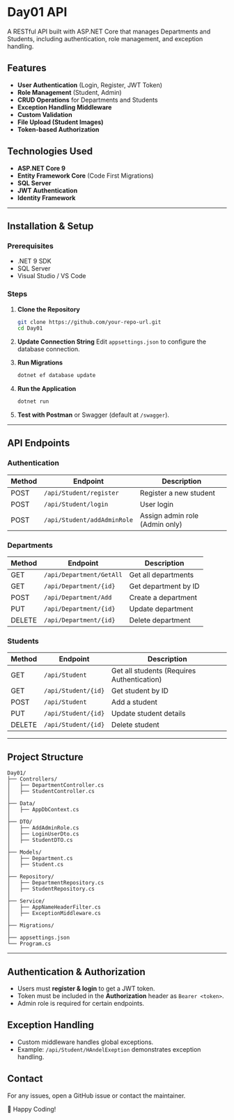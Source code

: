 
# Day01 API

A RESTful API built with ASP.NET Core that manages Departments and Students, including authentication, role management, and exception handling.

## Features
- **User Authentication** (Login, Register, JWT Token)
- **Role Management** (Student, Admin)
- **CRUD Operations** for Departments and Students
- **Exception Handling Middleware**
- **Custom Validation**
- **File Upload (Student Images)**
- **Token-based Authorization**

## Technologies Used
- **ASP.NET Core 9**
- **Entity Framework Core** (Code First Migrations)
- **SQL Server**
- **JWT Authentication**
- **Identity Framework**

---
## Installation & Setup

### Prerequisites
- .NET 9 SDK
- SQL Server
- Visual Studio / VS Code

### Steps
1. **Clone the Repository**
   ```sh
   git clone https://github.com/your-repo-url.git
   cd Day01
   ```
2. **Update Connection String**
   Edit `appsettings.json` to configure the database connection.

3. **Run Migrations**
   ```sh
   dotnet ef database update
   ```

4. **Run the Application**
   ```sh
   dotnet run
   ```

5. **Test with Postman** or Swagger (default at `/swagger`).

---
## API Endpoints

### Authentication
| Method | Endpoint | Description |
|--------|---------|-------------|
| POST   | `/api/Student/register` | Register a new student |
| POST   | `/api/Student/login`    | User login |
| POST   | `/api/Student/addAdminRole` | Assign admin role (Admin only) |

### Departments
| Method | Endpoint | Description |
|--------|---------|-------------|
| GET    | `/api/Department/GetAll` | Get all departments |
| GET    | `/api/Department/{id}` | Get department by ID |
| POST   | `/api/Department/Add` | Create a department |
| PUT    | `/api/Department/{id}` | Update department |
| DELETE | `/api/Department/{id}` | Delete department |

### Students
| Method | Endpoint | Description |
|--------|---------|-------------|
| GET    | `/api/Student` | Get all students (Requires Authentication) |
| GET    | `/api/Student/{id}` | Get student by ID |
| POST   | `/api/Student` | Add a student |
| PUT    | `/api/Student/{id}` | Update student details |
| DELETE | `/api/Student/{id}` | Delete student |

---
## Project Structure
```
Day01/
├── Controllers/
│   ├── DepartmentController.cs
│   ├── StudentController.cs
│
├── Data/
│   ├── AppDbContext.cs
│
├── DTO/
│   ├── AddAdminRole.cs
│   ├── LoginUserDto.cs
│   ├── StudentDTO.cs
│
├── Models/
│   ├── Department.cs
│   ├── Student.cs
│
├── Repository/
│   ├── DepartmentRepository.cs
│   ├── StudentRepository.cs
│
├── Service/
│   ├── AppNameHeaderFilter.cs
│   ├── ExceptionMiddleware.cs
│
├── Migrations/
│
├── appsettings.json
└── Program.cs
```

---
## Authentication & Authorization
- Users must **register & login** to get a JWT token.
- Token must be included in the **Authorization** header as `Bearer <token>`.
- Admin role is required for certain endpoints.

## Exception Handling
- Custom middleware handles global exceptions.
- Example: `/api/Student/HAndelExeption` demonstrates exception handling.

## Contact
For any issues, open a GitHub issue or contact the maintainer.

🚀 Happy Coding!


